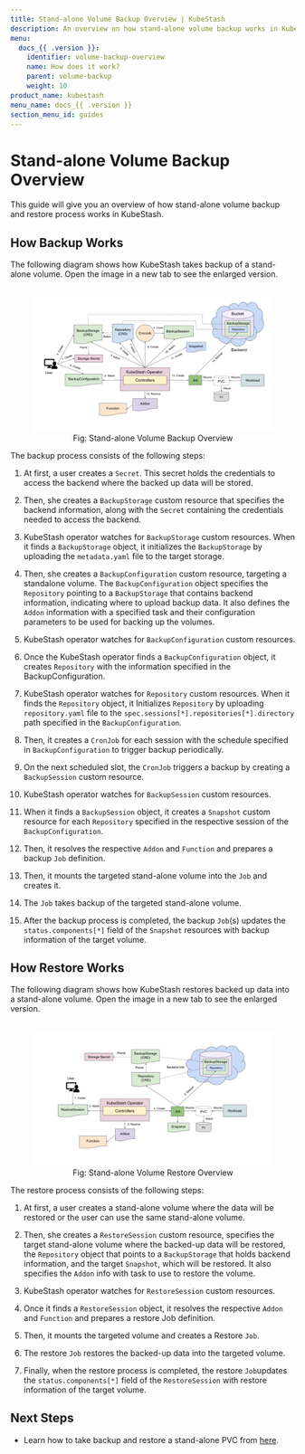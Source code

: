 ```yaml
---
title: Stand-alone Volume Backup Overview | KubeStash
description: An overview on how stand-alone volume backup works in KubeStash.
menu:
  docs_{{ .version }}:
    identifier: volume-backup-overview
    name: How does it work?
    parent: volume-backup
    weight: 10
product_name: kubestash
menu_name: docs_{{ .version }}
section_menu_id: guides
---
```


# Stand-alone Volume Backup Overview

This guide will give you an overview of how stand-alone volume backup and restore process works in KubeStash.

## How Backup Works

The following diagram shows how KubeStash takes backup of a stand-alone volume. Open the image in a new tab to see the enlarged version.

<figure align="center">
  <img alt="Stand-alone Volume Backup Overview" src="images/volume_backup_overview.svg">
  <figcaption align="center">Fig: Stand-alone Volume Backup Overview</figcaption>
</figure>

The backup process consists of the following steps:

1. At first, a user creates a `Secret`. This secret holds the credentials to access the backend where the backed up data will be stored.

2. Then, she creates a `BackupStorage` custom resource that specifies the backend information, along with the `Secret` containing the credentials needed to access the backend.

3. KubeStash operator watches for `BackupStorage` custom resources. When it finds a `BackupStorage` object, it initializes the `BackupStorage` by uploading the `metadata.yaml` file to the target storage.

4. Then, she creates a `BackupConfiguration` custom resource, targeting a standalone volume. The `BackupConfiguration` object specifies the `Repository` pointing to a `BackupStorage` that contains backend information, indicating where to upload backup data. It also defines the `Addon` information with a specified task and their configuration parameters to be used for backing up the volumes.

5. KubeStash operator watches for `BackupConfiguration` custom resources.

6. Once the KubeStash operator finds a `BackupConfiguration` object, it creates `Repository` with the information specified in the BackupConfiguration.

7. KubeStash operator watches for `Repository` custom resources. When it finds the `Repository` object, it Initializes `Repository` by uploading `repository.yaml` file to the `spec.sessions[*].repositories[*].directory` path specified in the `BackupConfiguration`.

8. Then, it creates a `CronJob` for each session with the schedule specified in `BackupConfiguration` to trigger backup periodically.
 
9. On the next scheduled slot, the `CronJob` triggers a backup by creating a `BackupSession` custom resource.

10. KubeStash operator watches for `BackupSession` custom resources.

11. When it finds a `BackupSession` object, it creates a `Snapshot` custom resource for each `Repository` specified in the respective session of the `BackupConfiguration`.

12. Then, it resolves the respective `Addon` and `Function` and prepares a backup `Job` definition.
 
13. Then, it mounts the targeted stand-alone volume into the `Job` and creates it.
 
14. The `Job` takes backup of the targeted stand-alone volume.

15. After the backup process is completed, the backup `Job`(s) updates the `status.components[*]` field of the `Snapshot` resources with backup information of the target volume.


## How Restore Works

The following diagram shows how KubeStash restores backed up data into a stand-alone volume. Open the image in a new tab to see the enlarged version.

<figure align="center">
  <img alt="Stand-alone Volume Restore Overview" src="images/volume_restore_overview.svg">
  <figcaption align="center">Fig: Stand-alone Volume Restore Overview</figcaption>
</figure>

The restore process consists of the following steps:

1. At first, a user creates a stand-alone volume where the data will be restored or the user can use the same stand-alone volume.

2. Then, she creates a `RestoreSession` custom resource, specifies the target stand-alone volume where the backed-up data will be restored, the `Repository` object that points to a `BackupStorage` that holds backend information, and the target `Snapshot`, which will be restored. It also specifies the `Addon` info with task to use to restore the volume.

3. KubeStash operator watches for `RestoreSession` custom resources.

4. Once it finds a `RestoreSession` object, it resolves the respective `Addon` and `Function` and prepares a restore Job definition.

5. Then, it mounts the targeted volume and creates a Restore `Job`.

6. The restore `Job` restores the backed-up data into the targeted volume.

7. Finally, when the restore process is completed, the restore `Job`updates the `status.components[*]` field of the `RestoreSession` with restore information of the target volume.


## Next Steps

- Learn how to take backup and restore a stand-alone PVC from [here](/docs/guides/volumes/pvc/index.md).
